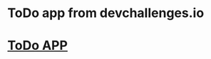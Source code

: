 # ToDo app from devchallenges.io



# [ToDo APP](https://leonardocarrasco.github.io/Todo-App.github.io/)